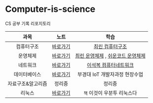 # Computer-is-science
CS 공부 기록 리포지토리

|과목|노트|학습|
|:--:|:--:|:--:|
|컴퓨터구조|[바로가기](./ComputerArchitecture/ComputerArchitecture_StudyNote.md)|[최린 컴퓨터구조](https://www.youtube.com/watch?v=I6g4giG59u0&list=PLL3t9Nt4Hrfv-6V3ylNL4N90TztqlSJOe)|
|운영체제|[바로가기](./OperatinSystem/OS_StudyNote.md)|[최린 운영체제](https://www.youtube.com/watch?v=lAiRp73HdOE&list=PLL3t9Nt4HrfvGwOgy6UhLtS9iVKhlk4pk) , [쉬운코드 운영체제](https://www.youtube.com/watch?v=QmtYKZC0lMU&list=PLcXyemr8ZeoQOtSUjwaer0VMJSMfa-9G-)|
|네트워크|[바로가기](./Network/NET_StudyNote.md)|[이석복 컴퓨터네트워크](http://www.kocw.net/home/enrolment/enrolmentView.do?cid=6166c077e545b736&lid=dd53ceac302ff18b)|
|데이터베이스|[바로가기](https://github.com/Owl-jun/iot-database-2025)|부경대 IoT 개발자과정 현장수업|
|자료구조&알고리즘|정리중|정리중|
|리눅스|[바로가기](https://github.com/Owl-jun/ubuntu)|`책` 이것이 우분투 리눅스다|


 
